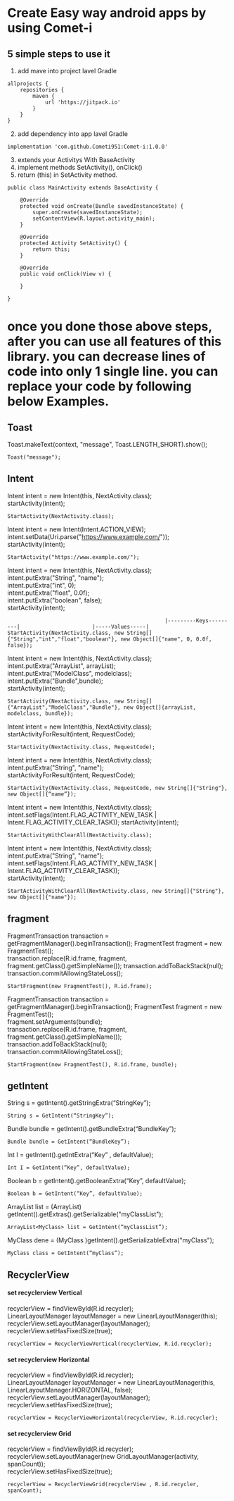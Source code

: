# Create Easy way android apps by using Comet-i

##  5  simple steps to use it

1. add mave into project lavel Gradle
```
allprojects {
    repositories {
        maven { 
            url 'https://jitpack.io' 
        }
    }
}
```

2. add dependency into app lavel Gradle
```
implementation 'com.github.Cometi951:Comet-i:1.0.0'
```
3. extends your Activitys With BaseActivity 
4. implement methods SetActivity(), onClick()
5. return (this) in SetActivity method.
  
```
public class MainActivity extends BaseActivity {

    @Override
    protected void onCreate(Bundle savedInstanceState) {
        super.onCreate(savedInstanceState);
        setContentView(R.layout.activity_main);
    }

    @Override
    protected Activity SetActivity() {
        return this;
    }

    @Override
    public void onClick(View v) {
        
    }
    
}  
```
# once you done those above steps, after you can use all features of this library. you can decrease lines of code into only 1 single line. you can replace your code by following below Examples.




## Toast

Toast.makeText(context, "message", Toast.LENGTH_SHORT).show();  
```
Toast("message");
```
  
## Intent

  Intent intent = new Intent(this, NextActivity.class);                                                                      
  startActivity(intent);
  
```
StartActivity(NextActivity.class);
```

Intent intent = new Intent(Intent.ACTION_VIEW);    
intent.setData(Uri.parse("https://www.example.com/"));                                                      
  startActivity(intent);
  
```
StartActivity("https://www.example.com/");
```

  Intent intent = new Intent(this, NextActivity.class);                                                                      
  intent.putExtra("String", "name");                                                                             
  intent.putExtra("int", 0);                                                                                 
  intent.putExtra("float", 0.0f);                                                                                  
  intent.putExtra("boolean", false);                                                                                                                                                               
  startActivity(intent);
  
```
                                                  |---------Keys---------|                       |-----Values-----|
StartActivity(NextActivity.class, new String[]{"String","int","float","boolean"}, new Object[]{"name", 0, 0.0f, false});
```

  Intent intent = new Intent(this, NextActivity.class);                                                                      
  intent.putExtra("ArrayList", arrayList);                                                                             
  intent.putExtra("ModelClass", modelclass);                                                                 
  intent.putExtra("Bundle",bundle);                                                                                     
  startActivity(intent);

```
StartActivity(NextActivity.class, new String[]{"ArrayList","ModelClass","Bundle"}, new Object[]{arrayList, modelclass, bundle});
```



Intent intent = new Intent(this, NextActivity.class);                                                                                
 startActivityForResult(intent, RequestCode);
  
```                                                                   
StartActivity(NextActivity.class, RequestCode);
```



Intent intent = new Intent(this, NextActivity.class);                                                              
intent.putExtra("String", "name");                                                        
startActivityForResult(intent, RequestCode);
  
```                                                                   
StartActivity(NextActivity.class, RequestCode, new String[]{"String"}, new Object[]{“name”});
```



Intent intent = new Intent(this, NextActivity.class);
intent.setFlags(Intent.FLAG_ACTIVITY_NEW_TASK | Intent.FLAG_ACTIVITY_CLEAR_TASK));
startActivity(intent);
```
StartActivityWithClearAll(NextActivity.class);
```



  Intent intent = new Intent(this, NextActivity.class);                                                                                                   
  intent.putExtra("String", "name");                                                                          
  intent.setFlags(Intent.FLAG_ACTIVITY_NEW_TASK | Intent.FLAG_ACTIVITY_CLEAR_TASK));                               
  startActivity(intent);
  
```                                                                   
StartActivityWithClearAll(NextActivity.class, new String[]{"String"}, new Object[]{"name"});
```







## fragment

FragmentTransaction transaction = getFragmentManager().beginTransaction();
 FragmentTest fragment = new FragmentTest();                                                                
 transaction.replace(R.id.frame, fragment, fragment.getClass().getSimpleName());
 transaction.addToBackStack(null);                                                                           
 transaction.commitAllowingStateLoss();

```
StartFragment(new FragmentTest(), R.id.frame);
```

 FragmentTransaction transaction = getFragmentManager().beginTransaction();
 FragmentTest fragment = new FragmentTest();                                                                           
 fragment.setArguments(bundle);                                                                                   
 transaction.replace(R.id.frame, fragment, fragment.getClass().getSimpleName());                                    
 transaction.addToBackStack(null);                                                                                 
 transaction.commitAllowingStateLoss();                                                                              

```
StartFragment(new FragmentTest(), R.id.frame, bundle);
```


## getIntent
String s = getIntent().getStringExtra(“StringKey”);                                                              
```
String s = GetIntent(“StringKey”);
```
Bundle bundle = getIntent().getBundleExtra(“BundleKey”);                                                              
```
Bundle bundle = GetIntent(“BundleKey”);
```
Int I = getIntent().getIntExtra(“Key” , defaultValue);                                                               
```
Int I = GetIntent(“Key”, defaultValue);
```
Boolean b = getIntent().getBooleanExtra(“Key”, defaultValue);                                                           

```
Boolean b = GetIntent(“Key”, defaultValue);
```



ArrayList<MyClass> list = (ArrayList<MyClass>) getIntent().getExtras().getSerializable("myClassList");                
```
ArrayList<MyClass> list = GetIntent(“myClassList”);
```
    
MyClass dene = (MyClass )getIntent().getSerializableExtra("myClass");                                            
```
MyClass class = GetIntent(“myClass”);
```


## RecyclerView

#### set recyclerview Vertical
recyclerView = findViewById(R.id.recycler);                                                                
LinearLayoutManager layoutManager = new LinearLayoutManager(this);                                                  
recyclerView.setLayoutManager(layoutManager);                                                                       
recyclerView.setHasFixedSize(true);                                                                                

```
recyclerView = RecyclerViewVertical(recyclerView, R.id.recycler);
```

#### set recyclerview Horizontal
recyclerView = findViewById(R.id.recycler);                                                                    
LinearLayoutManager layoutManager = new LinearLayoutManager(this, LinearLayoutManager.HORIZONTAL, false);                  
recyclerView.setLayoutManager(layoutManager);                                                                      
recyclerView.setHasFixedSize(true);                                                                                

```
recyclerView = RecyclerViewHorizontal(recyclerView, R.id.recycler);
```

#### set recyclerview Grid
recyclerView = findViewById(R.id.recycler);                                                                      
recyclerView.setLayoutManager(new GridLayoutManager(activity, spanCount));                                              
recyclerView.setHasFixedSize(true);                                                                               


```
recyclerView = RecyclerViewGrid(recyclerView , R.id.recycler, spanCount);
```
